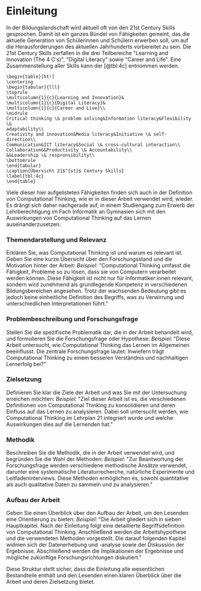 # Einleitung

In der Bildungslandschaft wird aktuell oft von den 21st Century Skills
gesprochen. Damit ist ein ganzes Bündel von Fähigkeiten gemeint, das die
aktuelle Generation von Schülerinnen und Schülern erwerben soll, um auf
die Herausforderungen des aktuellen Jahrhunderts vorbereitet zu sein.
Die 21st Century Skills zerfallen in die drei Teilbereiche "Learning and
Innovation (The 4 C's)", "Digital Literacy" sowie "Career and Life".
Eine Zusammenstellung aller Skills kann der [@tbl:4c] entnommen werden.

```{=latex}
\begin{table}[ht!]
\centering
\begin{tabular}{lll}
\toprule
\multicolumn{1}{c}{Learning and Innovation}&
\multicolumn{1}{c}{Digital Literacy}&
\multicolumn{1}{c}{Career and Live}\\
\midrule
Critical thinking \& problem solving&Information literacy&Flexibility \&
adaptability\\
Creativity and innovation&Media literacy&Initiative \& self-direction\\
Communication&ICT literacy&Social \& cross-cultural interaction\\
Collaboration&&Productivity \& Accountability\\
&&Leadership \& respronsibility\\
\bottomrule
\end{tabular}
\caption{Übersicht 21$^{st}$ Century Skills}
\label{tbl:4c}
\end{table}
```

Viele dieser hier aufgelisteten Fähigkeiten finden sich auch in der
Definition von Computational Thinking, wie er in dieser Arbeit
verwendet wird, wieder. Es drängt sich daher nachgerade auf, in einem
Studiengang zum Erwerb der Lehrberechtigung im Fach Informatik an
Gymnasien sich mit den Auswirkungen von Computational Thinking auf das
Lernen auseinanderzusetzen.

### **Themendarstellung und Relevanz**
Erklären Sie, was Computational Thinking ist und warum es relevant ist. Geben Sie eine kurze Übersicht über den Forschungsstand und die Motivation hinter der Arbeit:
*Beispiel:* "Computational Thinking umfasst die Fähigkeit, Probleme so zu lösen, dass sie von Computern verarbeitet werden können. Diese Fähigkeit ist nicht nur für Informatiker:innen relevant, sondern wird zunehmend als grundlegende Kompetenz in verschiedenen Bildungsbereichen angesehen. Trotz der wachsenden Bedeutung gibt es jedoch keine einheitliche Definition des Begriffs, was zu Verwirrung und unterschiedlichen Interpretationen führt."

### **Problembeschreibung und Forschungsfrage**
Stellen Sie die spezifische Problematik dar, die in der Arbeit behandelt wird, und formulieren Sie die Forschungsfrage oder Hypothese:
*Beispiel:* "Diese Arbeit untersucht, wie Computational Thinking das Lernen im Allgemeinen beeinflusst. Die zentrale Forschungsfrage lautet: Inwiefern trägt Computational Thinking zu einem besseren Verständnis und nachhaltigen Lernerfolg bei?"

### **Zielsetzung**
Definieren Sie klar die Ziele der Arbeit und was Sie mit der Untersuchung erreichen möchten:
*Beispiel:* "Ziel dieser Arbeit ist es, die verschiedenen Definitionen von Computational Thinking zu konsolidieren und deren Einfluss auf das Lernen zu analysieren. Dabei soll untersucht werden, wie Computational Thinking im Lehrplan 21 integriert wurde und welche Auswirkungen dies auf die Lernenden hat."

### **Methodik**
Beschreiben Sie die Methodik, die in der Arbeit verwendet wird, und begründen Sie die Wahl der Methoden:
*Beispiel:* "Zur Beantwortung der Forschungsfrage werden verschiedene methodische Ansätze verwendet, darunter eine systematische Literaturrecherche, natürliche Experimente und Leitfadeninterviews. Diese Methoden ermöglichen es, sowohl quantitative als auch qualitative Daten zu sammeln und zu analysieren."

### **Aufbau der Arbeit**
Geben Sie einen Überblick über den Aufbau der Arbeit, um den Lesenden eine Orientierung zu bieten:
*Beispiel:* "Die Arbeit gliedert sich in sieben Hauptkapitel. Nach der Einleitung folgt eine detaillierte Begriffsdefinition von Computational Thinking. Anschließend werden die Arbeitshypothese und die verwendeten Methoden vorgestellt. Die darauf folgenden Kapitel widmen sich der Datenerhebung und -analyse sowie der Diskussion der Ergebnisse. Abschließend werden die Implikationen der Ergebnisse und mögliche zukünftige Forschungsrichtungen diskutiert."

Diese Struktur stellt sicher, dass die Einleitung alle wesentlichen Bestandteile enthält und den Lesenden einen klaren Überblick über die Arbeit und deren Zielsetzung bietet.
